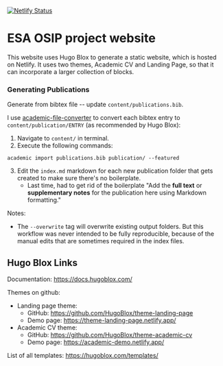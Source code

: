 [![Netlify Status](https://api.netlify.com/api/v1/badges/f6fa3c46-7a3c-4641-abb1-7155c04a3e2f/deploy-status)](https://app.netlify.com/projects/rainonsnow/deploys)

# ESA OSIP project website

This website uses Hugo Blox to generate a static website, which is hosted on Netlify. It uses two themes, Academic CV and Landing Page, so that it can incorporate a larger collection of blocks.

### Generating Publications

Generate from bibtex file -- update `content/publications.bib`.

I use [academic-file-converter](https://github.com/GetRD/academic-file-converter) to convert each bibtex entry to `content/publication/ENTRY` (as recommended by Hugo Blox):

1. Navigate to `content/` in terminal.
2. Execute the following commands:

```
academic import publications.bib publication/ --featured
```

3. Edit the `index.md` markdown for each new publication folder that gets created to make sure there's no boilerplate.
	- Last time, had to get rid of the boilerplate "Add the **full text** or **supplementary notes** for the publication here using Markdown formatting."

Notes: 

- The `--overwrite` tag will overwrite existing output folders. But this workflow was never intended to be fully reproducible, because of the manual edits that are sometimes required in the index files.

## Hugo Blox Links

Documentation: https://docs.hugoblox.com/

Themes on github:

- Landing page theme: 
	- GitHub: https://github.com/HugoBlox/theme-landing-page
	- Demo page: https://theme-landing-page.netlify.app/
- Academic CV theme: 
	- GitHub: https://github.com/HugoBlox/theme-academic-cv
	- Demo page: https://academic-demo.netlify.app/

List of all templates: https://hugoblox.com/templates/ 